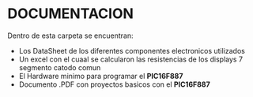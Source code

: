 # DOCUMENTACION
Dentro de esta carpeta se encuentran:
- Los DataSheet de los diferentes componentes electronicos utilizados
- Un excel con el cuaal se calcularon las resistencias de los displays 7 segmento catodo comun
- El Hardware minimo para programar el **PIC16F887**
- Documento .PDF con proyectos basicos con el **PIC16F887** 
